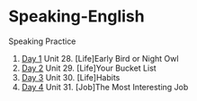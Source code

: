 # Speaking-English
Speaking Practice

1. [Day 1](https://github.com/hachuu/Speaking-English/blob/main/FreeTalking/unit_28_Early_Bird_or_Night_Owl.md) Unit 28. [Life]Early Bird or Night Owl
2. [Day 2](https://github.com/hachuu/Speaking-English/blob/main/FreeTalking/unit_29_Your_Bucket_List.md) Unit 29. [Life]Your Bucket List
3. [Day 3](https://github.com/hachuu/Speaking-English/blob/main/FreeTalking/unit_30_Habits.md) Unit 30. [Life]Habits
4. [Day 4](https://github.com/hachuu/Speaking-English/blob/main/FreeTalking/unit_31_The_Most_Interesting_Job.md) Unit 31. [Job]The Most Interesting Job

